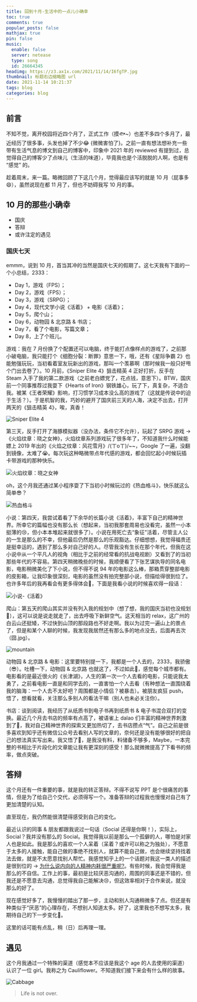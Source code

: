 ```yaml
---
title: 回到十月-生活中的一点儿小确幸
toc: true
comments: true
popular_posts: false
mathjax: true
pin: false
music:
  enable: false
  server: netease
  type: song
  id: 26664345
headimg: https://z3.ax1x.com/2021/11/14/I6fgTP.jpg
thumbnail: 标题右边缩略图 url
date: 2021-11-14 10:21:37
tags: blog
categories: blog
---
```


## 前言

不知不觉，离开校园将近四个月了，正式工作（摸🐟~）也差不多四个多月了，最近经历了很多事，头发也掉了不少😂 {微微害怕了}。之前一直有想法想补充一些带有生活气息的博文到自己的博客中，印象中 2021 年的 reviewed 有提到过，总觉得自己的博客少了点味儿（生活的味道），毕竟我也是个活脱脱的人啊，也是有 “感觉” 的。

趁着周末，来一篇。略微回顾了下这几个月，觉得最应该写的就是 10 月（屁事多😄），虽然说现在都 11 月了，但也不妨碍我写 10 月的事。

## 10 月的那些小确幸

- 国庆
- 答辩
- 或许注定的遇见

### 国庆七天

emmm，说到 10 月，首当其冲的当然是国庆七天的假期了。这七天我有下面的一个小总结，2333：

- Day 1，游戏（FPS）；
- Day 2，游戏（FPS）；
- Day 3，游戏（SRPG）；
- Day 4，现代文学小说《活着》 + 电影《活着》；
- Day 5，爬个山；
- Day 6，动物园 & 北京路 & 书店；
- Day 7，看了个电影，写篇文章；
- Day 8，上了个班儿。

游戏：我在 7 月份换了个配置还可以电脑，终于能打点像样点的游戏了，之前那小破电脑，我只能打个《细胞分裂：断罪》意思一下，哦，还有《星际争霸 2》也能勉强玩玩，当初看着室友玩新出的游戏，那叫一个羡慕啊（那时候我一般只好甩个门出去卷了）。10 月前，《Sniper Elite 4》狙击精英 4 正好打折，反手在 Steam 入手了我的第二款游戏（之前老白嫖党了，花点钱，意思下）。BTW，国庆前一个同事推荐过我耍下《Hearts of Iron》钢铁雄心，玩了下，真复杂，不适合我。被某《王者荣耀》影响，打习惯学习成本没么高的游戏了（这就是传说中的迫于生活？）。于是机智的我，巧妙的避开了国庆前三天的人海，决定不出去，打开两天的《狙击精英 4》，唉，真香！

![Sniper Elite 4](https://z3.ax1x.com/2021/11/14/I6Ym9S.png)

第三天，反手打开了海豚模拟器（没办法，条件它不允许），玩起了 SRPG 游戏 -> 《火焰纹章：晓之女神》，火焰纹章系列游戏玩了很多年了，不知道我什么时候能嫖上 2019 年出的《火焰之纹章：风花雪月》/(ㄒoㄒ)/~~，Google 了一遍，没翻到镜像，太难了😭。每次玩这种略微带点年代感的游戏，都会回忆起小时候玩插卡带游戏的那种快乐。

![火焰纹章：晓之女神](https://z3.ax1x.com/2021/11/14/I6tEr9.png)

oh，这个月我还通过某小程序耍了下当初小时候玩过的《热血格斗》，快乐就这么简单😎？

![热血格斗](https://z3.ax1x.com/2021/11/14/I6tfRU.jpg)

小说：第四天，我尝试着看了下余华的长篇小说《活着》，丰富下自己的精神世界。所幸它的篇幅也没有那么长（想起来，当初我那套周易也没看完，虽然一小本挺薄的😢，但小本本堆起来就很多了）。小说在用死亡去“象征”活着，尽管主人公的一生是那么的不幸，但他最后仍然是那么的乐观豁达。仔细想想，我觉得福贵还是挺幸运的，遇到了那么多对自己好的人。尽管我没有生长在那个年代，但我在这小说中从一个平凡人的视角（相比于之前的经常看的抗战电视剧）又看到了的当初那些年代的不容易。第四天稍微晚些的时候，我顺便看了下张艺谋执导的同名电影，电影稍微美化了下小说，但不得不说 94 年的电影这么棒，那箱贯穿整部电影的皮影箱，让我印象很深刻，电影的虽然没有拍完整部小说，但描绘得很到位了。也许多年后的我再看会有更多得体会🤔，下面是我看小说的时候喜欢得一段话：

![小说-《活着》](https://z3.ax1x.com/2021/11/14/I6wEAs.png)

爬山：第五天的爬山其实并没有列入我的规划中（想了想，我的国庆当初也没规划🤣），这可以说是说走就走了，出去呼吸下新鲜空气。这天相当的 relax，这广州的白云山还挺矮，不过快到山顶的那段路也不好走啊。我以为过完一遍山上的景点了，但是和某个人聊的时候，我发现我居然还有那么多的地点没去，后面再去次（囧.jpg）。

![mountain](https://z3.ax1x.com/2021/11/14/I6fKiT.jpg)

动物园 & 北京路 & 电影：这里要特别提一下，我都是一个人去的，2333，我骄傲（😎）。吐槽一下，动物园 & 北京路 也就这了，不过如此🤣，感觉每个城市都有。电影看的是最近很火的《长津湖》，人生的第一次一个人去看的电影，只能说我太勇了，之前看电影一直是和同学去的，一直害怕一个人去看（有种想法一直围绕着我的脑海：一个人去不太好吧？周围都是小情侣？被暴击）。被朋友疯狂 push，悟了，想看就看，关注那么多别人的看法干嘛（别人也未必关注你）。

书店：谈到阅读，我经历了从纸质书到电子书再到纸质书 & 电子书混合双打的变换。最近几个月去书店的频率有点高了，被语雀上 dalao 们丰富的精神世界刺激到了🤣，我对自己精神世界的探索又更加热切了，去书店攒点“气”。自己之前是很多喜欢到知乎还有微信公众号去看别人写的文章的，奈何还是没有能够很好的把自己的想法真实写出来。我又悟了🤣，是我没有料，料储备不够多，Maybe，一本完整的书相比于片段化的文章能让我有更深刻的感受！那么就微微提高了下看书的频率，做点突破。

## 答辩

这个月还有一件重要的事，就是我的转正答辩。不得不说写 PPT 是个很痛苦的事情，但是为了给自己个交代，必须得写一个。准备答辩的过程我也慢慢对自己有了更加清楚的认知。

直至现在，我仍然能很清楚得感受到自己的变化。

最近认识的同事 & 朋友都跟我说过一句话（Social 还得是你啊！），实际上，Social？我并没有那么的 Social。我觉得我以前是那么一个孤僻的人，哪怕是对家人也是如此。我是那么的喜欢一个人呆着（呆着？或许可以称之为独处），不愿意于太多的人接触，能自己做的事绝不找别人，就算不能自己做，也会继续坚持找着法去做，就是不太愿意找别人帮忙。我感觉知乎上的一个话题对我这一类人的描述是很到位的 -> [为什么说内向的人精神内耗很严重呢?](https://www.zhihu.com/question/438833344/answer/1892590099?utm_campaign=shareopn&utm_medium=social&utm_oi=908413169096077312&utm_source=wechat_session&s_r=0)。有些时候，我会觉得我是那么的不自信。工作上的事，最初是比较厌恶沟通的，周围的同事还是不错的，但我还是不愿意去沟通，总觉得我自己能解决😢，但这效率相对于合作来说，就没那么的好了。

现在感觉好多了，我慢慢的踏出了那一步，主动和别人沟通稍微多了点。但还是有种类似于“厌恶”的心理存在，不想别人知道太多。好了，这里我也不想写太多，我期待自己的下一步变化🙂。

这里的话可能有点乱，稍（日）后再理一理。

## 遇见

这个月我通过一个特殊的渠道（感觉本不应该是我这个 age 的人去使用的渠道）认识了一位 girl。我称之为 Cauliflower。不知道我们接下来会有什么样的故事。

![Cabbage](https://z3.ax1x.com/2021/11/14/I6ftdx.jpg)

> Life is not over.